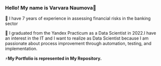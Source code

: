 ### Hello! My name is Varvara Naumova🙋


🔭 I have 7 years of experience in assessing financial risks in the banking sector

🌱 I graduated from the Yandex Practicum  as a Data Scientist in 2022.I have an interest in the IT and I want to realize as Data Scientist because I am passionate about process improvement through automation, testing, and implementation.


⚡**My Portfolio is represented  in My Repository.**
